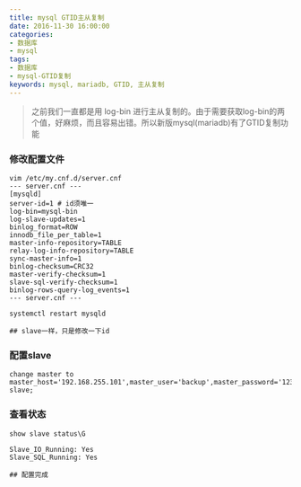 ```yaml
---
title: mysql GTID主从复制
date: 2016-11-30 16:00:00
categories:
- 数据库
- mysql
tags:
- 数据库
- mysql-GTID复制
keywords: mysql, mariadb, GTID, 主从复制
---
```

> 之前我们一直都是用 log-bin 进行主从复制的。由于需要获取log-bin的两个值，好麻烦，而且容易出错。所以新版mysql(mariadb)有了GTID复制功能

<!-- more -->

### 修改配置文件
<pre><code class="language-bash line-numbers">vim /etc/my.cnf.d/server.cnf
--- server.cnf ---
[mysqld]
server-id=1 # id须唯一
log-bin=mysql-bin
log-slave-updates=1
binlog_format=ROW
innodb_file_per_table=1
master-info-repository=TABLE
relay-log-info-repository=TABLE
sync-master-info=1
binlog-checksum=CRC32
master-verify-checksum=1
slave-sql-verify-checksum=1
binlog-rows-query-log_events=1
--- server.cnf ---

systemctl restart mysqld

## slave一样，只是修改一下id
</code></pre>

### 配置slave
<pre><code class="language-bash line-numbers">change master to master_host='192.168.255.101',master_user='backup',master_password='123456',master_use_gtid=current_pos;start slave;
</code></pre>

### 查看状态
<pre><code class="language-bash line-numbers">show slave status\G

Slave_IO_Running: Yes
Slave_SQL_Running: Yes

## 配置完成
</code></pre>

